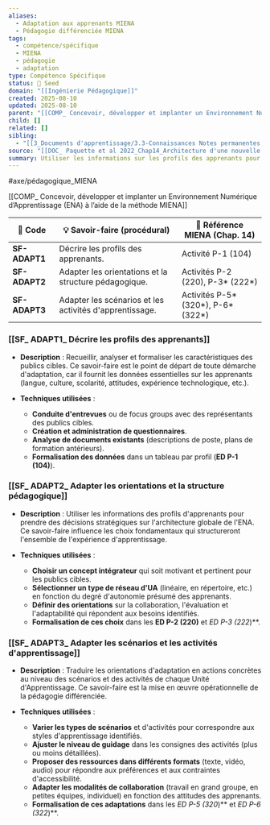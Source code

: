 ```yaml
---
aliases:
  - Adaptation aux apprenants MIENA
  - Pédagogie différenciée MIENA
tags:
  - compétence/spécifique
  - MIENA
  - pédagogie
  - adaptation
type: Compétence Spécifique
status: 🌱 Seed
domain: "[[Ingénierie Pédagogique]]"
created: 2025-08-10
updated: 2025-08-10
parent: "[[COMP_ Concevoir, développer et implanter un Environnement Numérique d’Apprentissage (ENA) à l’aide de la méthode MIENA]]"
child: []
related: []
sibling:
  - "[[3_Documents d'apprentissage/3.3-Connaissances Notes permanentes (Permanent Notes)/Liste des connaissances/CS_Prototyper et tester les composantes d’un ENA à l’aide de maquettes horizontales et verticales afin de valider les choix pédagogiques, médiatiques et fonctionnels_MIENA]]"
source: "[[DOC_ Paquette et al 2022_Chap14_Architecture d'une nouvelle méthode d'ingénierie des ENA_ MIENA]]"
summary: Utiliser les informations sur les profils des apprenants pour prendre des décisions de conception éclairées et adapter la structure, les scénarios et les activités de l'ENA.
---
```


#axe/pédagogique_MIENA

[[COMP_ Concevoir, développer et implanter un Environnement Numérique d’Apprentissage (ENA) à l’aide de la méthode MIENA]]

| 🔢 Code | 💡 Savoir-faire (procédural) | 📘 Référence MIENA (Chap. 14) |
| --- | --- | --- |
| **SF-ADAPT1** | Décrire les profils des apprenants. | Activité P-1 (104) |
| **SF-ADAPT2** | Adapter les orientations et la structure pédagogique. | Activités P-2 (220), P-3* (222*) |
| **SF-ADAPT3** | Adapter les scénarios et les activités d'apprentissage. | Activités P-5* (320*), P-6* (322*) |

### [[SF_ ADAPT1_ Décrire les profils des apprenants]]

- **Description** :
  Recueillir, analyser et formaliser les caractéristiques des publics cibles. Ce savoir-faire est le point de départ de toute démarche d'adaptation, car il fournit les données essentielles sur les apprenants (langue, culture, scolarité, attitudes, expérience technologique, etc.).

- **Techniques utilisées** :
  - **Conduite d'entrevues** ou de focus groups avec des représentants des publics cibles.
  - **Création et administration de questionnaires**.
  - **Analyse de documents existants** (descriptions de poste, plans de formation antérieurs).
  - **Formalisation des données** dans un tableau par profil (**ED P-1 (104)**).

### [[SF_ ADAPT2_ Adapter les orientations et la structure pédagogique]]

- **Description** :
  Utiliser les informations des profils d'apprenants pour prendre des décisions stratégiques sur l'architecture globale de l'ENA. Ce savoir-faire influence les choix fondamentaux qui structureront l'ensemble de l'expérience d'apprentissage.

- **Techniques utilisées** :
  - **Choisir un concept intégrateur** qui soit motivant et pertinent pour les publics cibles.
  - **Sélectionner un type de réseau d'UA** (linéaire, en répertoire, etc.) en fonction du degré d'autonomie présumé des apprenants.
  - **Définir des orientations** sur la collaboration, l'évaluation et l'adaptabilité qui répondent aux besoins identifiés.
  - **Formalisation de ces choix** dans les **ED P-2 (220)** et **ED P-3* (222*)**.

### [[SF_ ADAPT3_ Adapter les scénarios et les activités d'apprentissage]]

- **Description** :
  Traduire les orientations d'adaptation en actions concrètes au niveau des scénarios et des activités de chaque Unité d'Apprentissage. Ce savoir-faire est la mise en œuvre opérationnelle de la pédagogie différenciée.

- **Techniques utilisées** :
  - **Varier les types de scénarios** et d'activités pour correspondre aux styles d'apprentissage identifiés.
  - **Ajuster le niveau de guidage** dans les consignes des activités (plus ou moins détaillées).
  - **Proposer des ressources dans différents formats** (texte, vidéo, audio) pour répondre aux préférences et aux contraintes d'accessibilité.
  - **Adapter les modalités de collaboration** (travail en grand groupe, en petites équipes, individuel) en fonction des attitudes des apprenants.
  - **Formalisation de ces adaptations** dans les **ED P-5* (320*)** et **ED P-6* (322*)**.